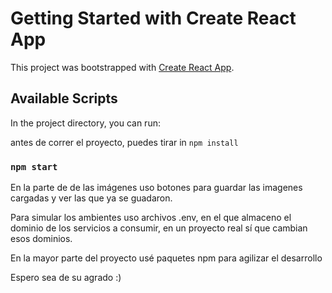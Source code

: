# Getting Started with Create React App

This project was bootstrapped with [Create React App](https://github.com/facebook/create-react-app).

## Available Scripts

In the project directory, you can run:

antes de correr el proyecto, puedes tirar in `npm install`
### `npm start`

En la parte de de las imágenes uso botones para guardar las imagenes cargadas y ver las que ya se guadaron.

Para simular los ambientes uso archivos .env, en el que almaceno el dominio de los servicios a consumir, en un proyecto real sí que cambian esos dominios.

En la mayor parte del proyecto usé paquetes npm para agilizar el desarrollo

Espero sea de su agrado :)

